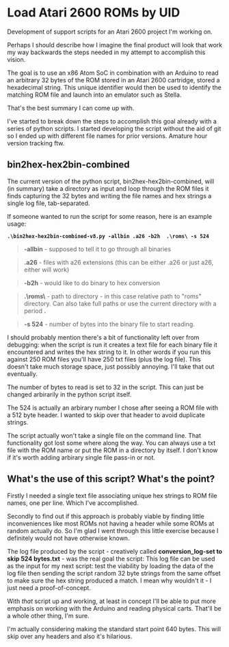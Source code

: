 # Load Atari 2600 ROMs by UID

Development of support scripts for an Atari 2600 project I'm working on.

Perhaps I should describe how I imagine the final product will look that work my way backwards the steps needed in my attempt to accomplish this vision.

The goal is to use an x86 Atom SoC in combination with an Arduino to read an arbitrary 32 bytes of the ROM stored in an Atari 2600 cartridge, stored a hexadecimal string. This unique identifier would then be used to identify the matching ROM file and launch into an emulator such as Stella. 

That's the best summary I can come up with.

I've started to break down the steps to accomplish this goal already with a series of python scripts. I started developing the script without the aid of git so I ended up with different file names for prior versions. Amature hour version tracking ftw.

## bin2hex-hex2bin-combined 

The current version of the python script, bin2hex-hex2bin-combined, will (in summary) take a directory as input and loop through the ROM files it finds capturing the 32 bytes and writing the file names and hex strings a single log file, tab-separated.  

If someone wanted to run the script for some reason, here is an example usage:

**``` .\bin2hex-hex2bin-combined-v8.py -allbin .a26 -b2h  .\roms\ -s 524 ```**

> **-allbin** - supposed to tell it to go through all binaries

> **.a26** - files with a26 extensions (this can be either .a26 or just a26, either will work)

> **-b2h** - would like to do binary to hex conversion

> **.\roms\\** - path to directory - in this case relative path to "roms" directory. Can also take full paths or use the current directory with a period **.**

> **-s 524** - number of bytes into the binary file to start reading. 

I should probably mention there's a bit of functionality left over from debugging: when the script is run it creates a text file for each binary file it encountered and writes the hex string to it. In other words if you run this against 250 ROM files you'll have 250 txt files (plus the log file). This doesn't take much storage space, just possibly annoying. I'll take that out eventually.

The number of bytes to read is set to 32 in the script. This can just be changed arbirarily in the python script itself.

The 524 is actually an arbirary number I chose after seeing a ROM file with a 512 byte header. I wanted to skip over that header to avoid duplicate strings.

The script actually won't take a single file on the command line. That functionality got lost some where along the way. You can always use a txt file with the ROM name or put the ROM in a directory by itself. I don't know if it's worth adding arbirary single file pass-in or not.

## What's the use of this script? What's the point?

Firstly I needed a single text file associating unique hex strings to ROM file names, one per line. Which I've accomplished.

Secondly to find out if this approach is probably viable by finding little inconveniences like most ROMs not having a header while some ROMs at random actually do. So I'm glad I went through this little exercise because I definitely would not have otherwise known.

The log file produced by the script - creatively called **conversion_log-set to skip 524 bytes.txt** - was the real goal the script: This log file can be used as the input for my next script: test the viability by loading the data of the log file then sending the script random 32 byte strings from the same offset to make sure the hex string produced a match. I mean why wouldn't it - I just need a proof-of-concept.

With *that* script up and working, at least in concept I'll be able to put more emphasis on working with the Arduino and reading physical carts. That'll be a whole other thing, I'm sure.

I'm actually considering making the standard start point 640 bytes. This will skip over any headers and also it's hilarious. 